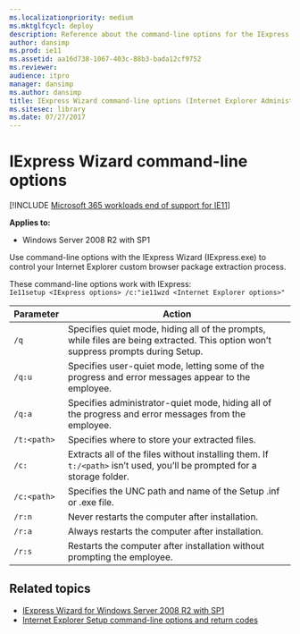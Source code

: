 ```yaml
---
ms.localizationpriority: medium
ms.mktglfcycl: deploy
description: Reference about the command-line options for the IExpress Wizard.
author: dansimp
ms.prod: ie11
ms.assetid: aa16d738-1067-403c-88b3-bada12cf9752
ms.reviewer: 
audience: itpro
manager: dansimp
ms.author: dansimp
title: IExpress Wizard command-line options (Internet Explorer Administration Kit 11 for IT Pros)
ms.sitesec: library
ms.date: 07/27/2017
---
```


# IExpress Wizard command-line options

[!INCLUDE [Microsoft 365 workloads end of support for IE11](../includes/microsoft-365-ie-end-of-support.md)]


**Applies to:**
- Windows Server 2008 R2 with SP1

Use command-line options with the IExpress Wizard (IExpress.exe) to control your Internet Explorer custom browser package extraction process. 

These command-line options work with IExpress:<br>
`Ie11setup <IExpress options> /c:"ie11wzd <Internet Explorer options>"`

|Parameter |Action                                                                                      |
|----------|--------------------------------------------------------------------------------------------|
|`/q`   |Specifies quiet mode, hiding all of the prompts, while files are being extracted. This option won’t suppress prompts during Setup. |
|`/q:u` |Specifies user-quiet mode, letting some of the progress and error messages appear to the employee. |
|`/q:a` |Specifies administrator-quiet mode, hiding all of the progress and error messages from the employee. |
|`/t:<path>` |Specifies where to store your extracted files. |
|`/c:` |Extracts all of the files without installing them. If `t:/<path>` isn’t used, you’ll be prompted for a storage folder. |
|`/c:<path>` |Specifies the UNC path and name of the Setup .inf or .exe file. |
|`/r:n` |Never restarts the computer after installation. |
|`/r:a` |Always restarts the computer after installation. |
|`/r:s` |Restarts the computer after installation without prompting the employee. |

## Related topics
- [IExpress Wizard for Windows Server 2008 R2 with SP1](iexpress-wizard-for-win-server.md)
- [Internet Explorer Setup command-line options and return codes](ie-setup-command-line-options-and-return-codes.md)

